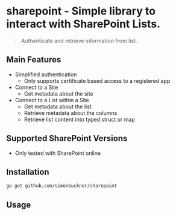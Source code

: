 # sharepoint - Simple library to interact with SharePoint Lists.

>  Authenticate and retrieve information from list.

## Main Features

  - Simplified authentication
    - Only supports certificate based access to a registered app
  - Connect to a Site
    - Get metadata about the site
  - Connect to a List within a Site
    - Get metadata about the list
    - Retrieve metadata about the columns
    - Retrieve list content into typed struct or map

## Supported SharePoint Versions

  - Only tested with SharePoint online

## Installation

```bash
go get github.com/simonbuckner/sharepoint
```
## Usage


  


